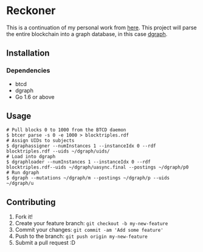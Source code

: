# Reckoner
This is a continuation of my personal work from [here](http://blog.thefrontiergroup.com.au/2015/05/blockchain-analytics-with-cayley-db/). This project will parse the entire blockchain into a graph database, in this case [dgraph](dgraph.io).

## Installation

### Dependencies

- btcd
- dgraph
- Go 1.6 or above

## Usage

```
# Pull blocks 0 to 1000 from the BTCD daemon
$ btcer parse -s 0 -e 1000 > blocktriples.rdf
# Assign UIDs to subjects
$ dgraphassigner --numInstances 1 --instanceIdx 0 --rdf blocktriples.rdf --uids ~/dgraph/uids/
# Load into dgraph
$ dgraphloader --numInstances 1 --instanceIdx 0 --rdf blocktriples.rdf--uids ~/dgraph/uasync.final --postings ~/dgraph/p0
# Run dgraph
$ dgraph --mutations ~/dgraph/m --postings ~/dgraph/p --uids ~/dgraph/u
```

## Contributing

1. Fork it!
2. Create your feature branch: `git checkout -b my-new-feature`
3. Commit your changes: `git commit -am 'Add some feature'`
4. Push to the branch: `git push origin my-new-feature`
5. Submit a pull request :D

